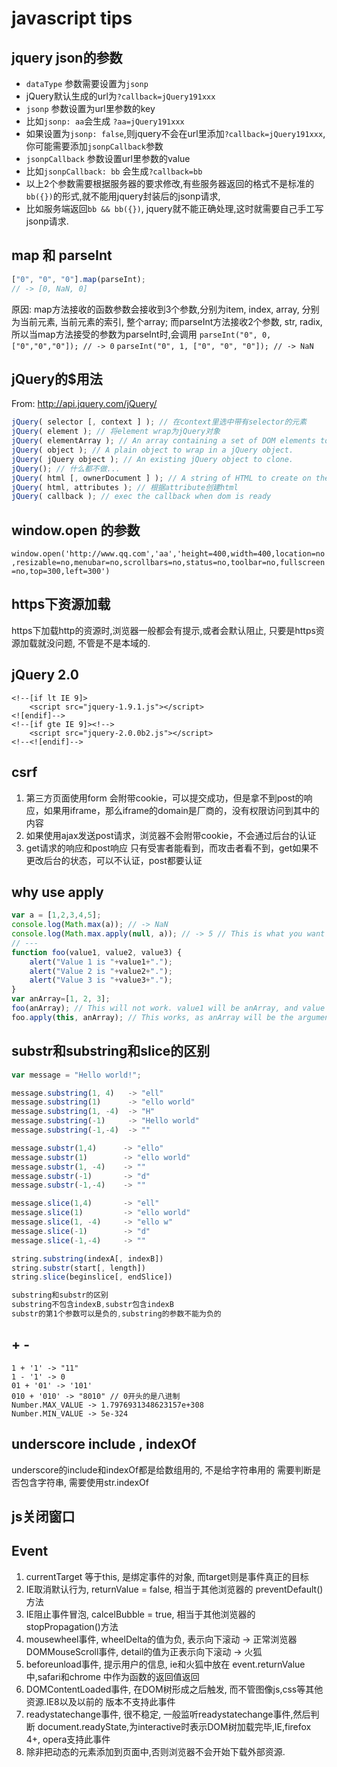 # javascript tips

## jquery json的参数

* `dataType` 参数需要设置为`jsonp`
* jQuery默认生成的url为`?callback=jQuery191xxx`
* `jsonp` 参数设置为url里参数的key
* 比如`jsonp: aa`会生成 `?aa=jQuery191xxx`
* 如果设置为`jsonp: false`,则jquery不会在url里添加`?callback=jQuery191xxx`,你可能需要添加`jsonpCallback`参数
* `jsonpCallback` 参数设置url里参数的value
* 比如`jsonpCallback: bb` 会生成`?callback=bb`
* 以上2个参数需要根据服务器的要求修改,有些服务器返回的格式不是标准的`bb({})`的形式,就不能用jquery封装后的jsonp请求,
* 比如服务端返回`bb && bb({})`, jquery就不能正确处理,这时就需要自己手工写jsonp请求.

## map 和 parseInt
```javascript
["0", "0", "0"].map(parseInt);
// -> [0, NaN, 0]
```

原因:
map方法接收的函数参数会接收到3个参数,分别为item, index, array,
分别为当前元素, 当前元素的索引, 整个array;
而parseInt方法接收2个参数, str, radix,
所以当map方法接受的参数为parseInt时,会调用
`parseInt("0", 0, ["0","0","0"]); // -> 0`
`parseInt("0", 1, ["0", "0", "0"]); // -> NaN`

## jQuery的$用法
From: http://api.jquery.com/jQuery/
```javascript
jQuery( selector [, context ] ); // 在context里选中带有selector的元素
jQuery( element ); // 将element wrap为jQuery对象
jQuery( elementArray ); // An array containing a set of DOM elements to wrap in a jQuery object.
jQuery( object ); // A plain object to wrap in a jQuery object.
jQuery( jQuery object ); // An existing jQuery object to clone.
jQuery(); // 什么都不做...
jQuery( html [, ownerDocument ] ); // A string of HTML to create on the fly. Note that this parses HTML, not XML.
jQuery( html, attributes ); // 根据attribute创建html
jQuery( callback ); // exec the callback when dom is ready
```

## window.open 的参数
`window.open('http://www.qq.com','aa','height=400,width=400,location=no,resizable=no,menubar=no,scrollbars=no,status=no,toolbar=no,fullscreen=no,top=300,left=300')`

## https下资源加载
https下加载http的资源时,浏览器一般都会有提示,或者会默认阻止,
只要是https资源加载就没问题, 不管是不是本域的.

## jQuery 2.0
```
<!--[if lt IE 9]>
    <script src="jquery-1.9.1.js"></script>
<![endif]-->
<!--[if gte IE 9]><!-->
    <script src="jquery-2.0.0b2.js"></script>
<!--<![endif]-->
```

## csrf
1. 第三方页面使用form 会附带cookie，可以提交成功，但是拿不到post的响应，如果用iframe，那么iframe的domain是厂商的，没有权限访问到其中的内容
2. 如果使用ajax发送post请求，浏览器不会附带cookie，不会通过后台的认证
3. get请求的响应和post响应 只有受害者能看到，而攻击者看不到，get如果不更改后台的状态，可以不认证，post都要认证

## why use apply
```javascript
var a = [1,2,3,4,5];
console.log(Math.max(a)); // -> NaN
console.log(Math.max.apply(null, a)); // -> 5 // This is what you want
// ---
function foo(value1, value2, value3) {
    alert("Value 1 is "+value1+".");
    alert("Value 2 is "+value2+".");
    alert("Value 3 is "+value3+".");
}
var anArray=[1, 2, 3];
foo(anArray); // This will not work. value1 will be anArray, and value 2 and 3 will be undefined.
foo.apply(this, anArray); // This works, as anArray will be the arguments to foo.
```

## substr和substring和slice的区别
```javascript
var message = "Hello world!";

message.substring(1, 4)   -> "ell"
message.substring(1)      -> "ello world"
message.substring(1, -4)  -> "H"
message.substring(-1)     -> "Hello world"
message.substring(-1,-4)  -> ""

message.substr(1,4)      -> "ello"
message.substr(1)        -> "ello world"
message.substr(1, -4)    -> ""
message.substr(-1)       -> "d"
message.substr(-1,-4)    -> ""

message.slice(1,4)       -> "ell"
message.slice(1)         -> "ello world"
message.slice(1, -4)     -> "ello w"
message.slice(-1)        -> "d"
message.slice(-1,-4)     -> ""

string.substring(indexA[, indexB])
string.substr(start[, length])
string.slice(beginslice[, endSlice])

substring和substr的区别
substring不包含indexB,substr包含indexB
substr的第1个参数可以是负的,substring的参数不能为负的
```

## + -
```
1 + '1' -> "11"
1 - '1' -> 0
01 + '01' -> '101'
010 + '010' -> "8010" // 0开头的是八进制
Number.MAX_VALUE -> 1.7976931348623157e+308
Number.MIN_VALUE -> 5e-324
```

## underscore include ,  indexOf
underscore的include和indexOf都是给数组用的, 不是给字符串用的
需要判断是否包含字符串, 需要使用str.indexOf

## js关闭窗口
<script type="text/javascript">
function CloseWebPage() {
  if (navigator.userAgent.indexOf("MSIE") > 0) {
    if (navigator.userAgent.indexOf("MSIE 6.0") > 0) {
      window.opener = null; window.close();
    }
    else {
      window.open('', '_top'); window.top.close();
    }
  }
  else if (navigator.userAgent.indexOf("Firefox") > 0) {
    window.location.href = 'about:blank '; //火狐默认状态非window.open的页面window.close是无效的
    //window.history.go(-2);
  }
  else {
    window.opener = null;
    window.open('', '_self', '');
    window.close();
  }
}
</script>

## Event
1. currentTarget 等于this, 是绑定事件的对象, 而target则是事件真正的目标
2. IE取消默认行为, returnValue = false, 相当于其他浏览器的 preventDefault()方法
3. IE阻止事件冒泡, calcelBubble = true, 相当于其他浏览器的stopPropagation()方法
4. mousewheel事件, wheelDelta的值为负, 表示向下滚动 -> 正常浏览器
  DOMMouseScroll事件, detail的值为正表示向下滚动 -> 火狐
5. beforeunload事件, 提示用户的信息, ie和火狐中放在 event.returnValue中,safari和chrome
  中作为函数的返回值返回
6. DOMContentLoaded事件, 在DOM树形成之后触发, 而不管图像js,css等其他资源.IE8以及以前的
  版本不支持此事件
7. readystatechange事件, 很不稳定, 一般监听readystatechange事件,然后判断
  document.readyState,为interactive时表示DOM树加载完毕,IE,firefox 4+, opera支持此事件
8. 除非把动态的元素添加到页面中,否则浏览器不会开始下载外部资源.

